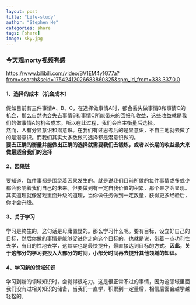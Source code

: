 ```yaml
---
layout: post
title: "Life-study"
author: "Stephen He"
categories: share
tags: [share]
image: sky.jpg
---
```

### 今天观morty视频有感
<https://www.bilibili.com/video/BV1EM4y1G77a?from=search&seid=17542412026683860825&spm_id_from=333.337.0.0>   
#### 1、选择的成本（机会成本）   
假如目前有三件事情A、B、C，在选择做事情A时，都会丢失做事情B和事情C的机会，那么自然也会失去事情B和事情C所能带来的回报和收益，这些收益就是我们的做事情A的机会成本。所以在此过程，我们会自主衡量后选择。   
然而，人有分显意识和潜意识。在我们有过思考后的是显意识，不自主地就去做了的是潜意识。而我们其实大多数做的选择都是潜意识做的。  
**要去正确的衡量并能做出正确的选择就需要我们去锻炼，或者以长期的收益最大来做最适合我们的选择**  
#### 2、因果链   
要知道，每件事都是围绕着因果发生的。就是说我们目前所做的每件事情或多或少都会影响着我们自己的未来。但要做到有一定自我价值的积累，那个果才会显现。其实道理就像游戏里面升级的道理，当你做任务做到一定数量，获得更多经验后，你才会升级。  
#### 3、关于学习    
学习是终生的，这句话是毋庸置疑的。那么学习什么呢。要有目标，设立好自己的目标，然后你做的事情是能够促进你走向这个目标的。也就是说，带着一点功利性去学，有目的性地去学，这其实也是最快提升，最直接达到目标的方式。**因此，关于这部分的学习要投入大部分的时间，小部分时间再去提升其他领域的知识。**   
#### 4、学习新的领域知识    
学习到新的领域知识时，会觉得很吃力。这是很正常不过的事情，因为这领域里面我们没有过相关知识的储备，当我们一直学，积累到一定量后，相信后面会越学越轻松的。  
